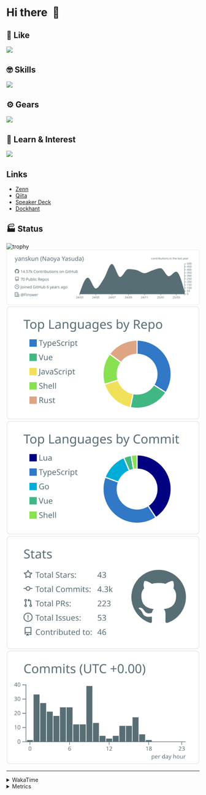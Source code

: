 # Hi there&nbsp; :wave:

## 💌 Like
<img src="https://go-skill-icons.vercel.app/api/icons?i=github" />

## 🤓 Skills
<img src="https://go-skill-icons.vercel.app/api/icons?i=js,ts,vue,nuxtjs,react,nextjs,go,lua,git" />

## ⚙️ Gears
<img src="https://go-skill-icons.vercel.app/api/icons?i=neovim,vscode,githubcopilot,alacritty,tmux" />

## 📖 Learn & Interest
<img src="https://go-skill-icons.vercel.app/api/icons?i=rust,deno,css,zig,playwright,githubactions,storybook,netlify,eslint" />

## Links
- [Zenn](https://zenn.dev/yanskun)
- [Qiita](https://qiita.com/yanskun)
- [Speaker Deck](https://speakerdeck.com/yanskun)
- [Dockhant](https://www.dockhunt.com/users/yanskun)

<!-- https://github.com/ryo-ma/github-profile-trophy -->

## 🏭 Status

<img src="https://github-profile-trophy.vercel.app/?username=yanskun&theme=onedark&row=1" alt="trophy">

<!-- https://github.com/vn7n24fzkq/github-profile-summary-cards -->
<picture>
  <source media="(prefers-color-scheme: dark)" srcset="https://raw.githubusercontent.com/yanskun/yanskun/master/profile-summary-card-output/nord_dark/0-profile-details.svg">
 <img src="https://raw.githubusercontent.com/yanskun/yanskun/master/profile-summary-card-output/default/0-profile-details.svg">
</picture>
<br>
<picture>
  <source media="(prefers-color-scheme: dark)" srcset="https://raw.githubusercontent.com/yanskun/yanskun/master/profile-summary-card-output/nord_dark/1-repos-per-language.svg">
 <img src="https://raw.githubusercontent.com/yanskun/yanskun/master/profile-summary-card-output/default/1-repos-per-language.svg">
</picture>
<picture>
  <source media="(prefers-color-scheme: dark)" srcset="https://raw.githubusercontent.com/yanskun/yanskun/master/profile-summary-card-output/nord_dark/2-most-commit-language.svg">
 <img src="https://raw.githubusercontent.com/yanskun/yanskun/master/profile-summary-card-output/default/2-most-commit-language.svg">
</picture>
<br>
<picture>
  <source media="(prefers-color-scheme: dark)" srcset="https://raw.githubusercontent.com/yanskun/yanskun/master/profile-summary-card-output/nord_dark/3-stats.svg">
 <img src="https://raw.githubusercontent.com/yanskun/yanskun/master/profile-summary-card-output/default/3-stats.svg">
</picture>
<picture>
  <source media="(prefers-color-scheme: dark)" srcset="https://raw.githubusercontent.com/yanskun/yanskun/master/profile-summary-card-output/nord_dark/4-productive-time.svg">
 <img src="https://raw.githubusercontent.com/yanskun/yanskun/master/profile-summary-card-output/default/4-productive-time.svg">
</picture>

---

<details>
  <summary>WakaTime</summary>
<!--START_SECTION:waka-->
![Code Time](http://img.shields.io/badge/Code%20Time-2%2C027%20hrs%2015%20mins-blue)

**🐱 My GitHub Data** 

> 📦 149.2 kB Used in GitHub's Storage 
 > 
> 🏆 1,125 Contributions in the Year 2025
 > 
> 💼 Opted to Hire
 > 
> 📜 130 Public Repositories 
 > 
> 🔑 4 Private Repositories 
 > 
**I'm an Early 🐤** 

```text
🌞 Morning                8687 commits        ████░░░░░░░░░░░░░░░░░░░░░   15.20 % 
🌆 Daytime                31651 commits       ██████████████░░░░░░░░░░░   55.39 % 
🌃 Evening                13236 commits       ██████░░░░░░░░░░░░░░░░░░░   23.16 % 
🌙 Night                  3571 commits        ██░░░░░░░░░░░░░░░░░░░░░░░   06.25 % 
```
📅 **I'm Most Productive on Tuesday** 

```text
Monday                   8847 commits        ████░░░░░░░░░░░░░░░░░░░░░   15.48 % 
Tuesday                  12173 commits       █████░░░░░░░░░░░░░░░░░░░░   21.30 % 
Wednesday                11188 commits       █████░░░░░░░░░░░░░░░░░░░░   19.58 % 
Thursday                 10228 commits       ████░░░░░░░░░░░░░░░░░░░░░   17.90 % 
Friday                   9545 commits        ████░░░░░░░░░░░░░░░░░░░░░   16.70 % 
Saturday                 2246 commits        █░░░░░░░░░░░░░░░░░░░░░░░░   03.93 % 
Sunday                   2918 commits        █░░░░░░░░░░░░░░░░░░░░░░░░   05.11 % 
```


📊 **This Week I Spent My Time On** 

```text
🕑︎ Time Zone: Asia/Tokyo

💬 Programming Languages: 
TypeScript               20 hrs 22 mins      ██████████████████░░░░░░░   73.34 % 
Markdown                 1 hr 44 mins        ██░░░░░░░░░░░░░░░░░░░░░░░   06.29 % 
Go                       1 hr 38 mins        █░░░░░░░░░░░░░░░░░░░░░░░░   05.92 % 
Other                    1 hr 5 mins         █░░░░░░░░░░░░░░░░░░░░░░░░   03.96 % 
JSON                     58 mins             █░░░░░░░░░░░░░░░░░░░░░░░░   03.49 % 

🔥 Editors: 
Neovim                   26 hrs 23 mins      ████████████████████████░   95.00 % 
VS Code                  1 hr 23 mins        █░░░░░░░░░░░░░░░░░░░░░░░░   05.00 % 

💻 Operating System: 
Mac                      27 hrs 46 mins      █████████████████████████   100.00 % 
```


 Last Updated on 03/04/2025 06:15:38 UTC
<!--END_SECTION:waka-->
</details>

<details>
  <summary>Metrics</summary>
  <img src="https://github.com/yanskun/yanskun/blob/main/github-metrics.svg" alt="Metrics">
</details>
